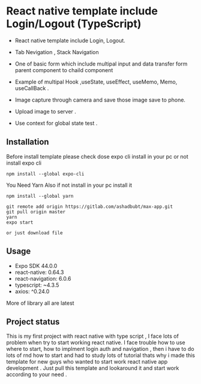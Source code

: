 # React native template include Login/Logout (TypeScript)

* React native template include Login, Logout.
* Tab Nevigation , Stack Navigation
* One of basic  form which include multipal input and  data  transfer form parent component to chaild component 
* Example of multipal Hook ,useState, useEffect, useMemo, Memo, useCallBack .
* Image capture through camera and save those image save to phone.
* Upload image to server  .

* Use context for global state test  .


## Installation 
Before install template please check dose expo cli install in your pc or not install expo cli 
```
npm install --global expo-cli

```
You Need Yarn Also if not install in your pc install it 
```
npm install --global yarn

```
```
git remote add origin https://gitlab.com/ashadbubt/max-app.git
git pull origin master
yarn
expo start

or just download file 
```

## Usage
- Expo SDK 44.0.0
- react-native: 0.64.3
- react-navigation: 6.0.6
- typescript: ~4.3.5
- axios: ^0.24.0

More of library all are latest 



## Project status
This is my first project with react native with type script , I face lots  of problem when  try to start working react native. I face trouble how to use where to  start, how to implment login auth and navigation  , then i have to do lots of rnd how to start and had to study lots of tutorial  thats why i made  this template for new guys who wanted  to start work react native app development . Just pull this template and lookaround it and start work according to your need .


